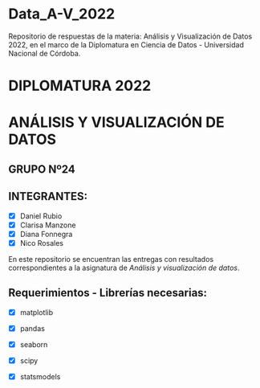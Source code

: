 # Data_A-V_2022
Repositorio de respuestas de la materia: Análisis y Visualización de Datos 2022, en el marco de la Diplomatura en Ciencia de Datos - Universidad Nacional de Córdoba.

# **DIPLOMATURA 2022**

# ANÁLISIS Y VISUALIZACIÓN DE DATOS

## GRUPO Nº24

## INTEGRANTES:
   - [x] Daniel Rubio
   - [x] Clarisa Manzone
   - [x] Diana Fonnegra
   - [x] Nico Rosales  
   
En este repositorio se encuentran las entregas con resultados correspondientes a la asignatura de _Análisis y visualización de datos_.

## **Requerimientos - Librerías necesarias**:
   - [x] matplotlib
   - [x] pandas
   - [x] seaborn
   - [x] scipy
   - [x] statsmodels

